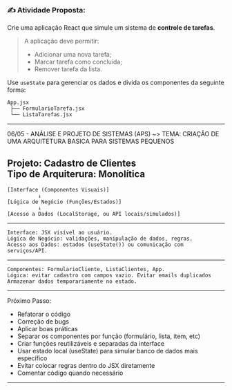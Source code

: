 ### ✍️ Atividade Proposta:

Crie uma aplicação React que simule um sistema de **controle de tarefas**.

> A aplicação deve permitir:
> 
> - Adicionar uma nova tarefa;
> - Marcar tarefa como concluída;
> - Remover tarefa da lista.

Use `useState` para gerenciar os dados e divida os componentes da seguinte forma:

```
App.jsx
 ├── FormularioTarefa.jsx
 └── ListaTarefas.jsx

```

---

06/05 - ANÁLISE E PROJETO DE SISTEMAS (APS)
~> TEMA: CRIAÇÃO DE UMA ARQUITETURA BASICA PARA SISTEMAS PEQUENOS

Projeto: Cadastro de Clientes<br />
Tipo de Arquiterura: Monolítica
---
```
[Interface (Componentes Visuais)]
	      ↓
[Lógica de Negócio (Funções/Estados)]
	      ↓
[Acesso a Dados (LocalStorage, ou API locais/simulados)]
```
---
```
Interface: JSX visível ao usuário.
Lógica de Negócio: validações, manipulação de dados, regras.
Acesso aos Dados: estados (useState()) ou comunicação com serviços/API.
```
---
```
Componentes: FormularioCliente, ListaClientes, App.
Lógica: evitar cadastro com campos vazio. Evitar emails duplicados
Armazenar dados temporariamente no estado.
```
---
Próximo Passo:
- Refatorar o código
- Correção de bugs
- Aplicar boas práticas
- Separar os componentes por função (formulário, lista, item, etc)
- Criar funções reutilizáveis e separadas da interface
- Usar estado local (useState) para simular banco de dados mais específico
- Evitar colocar regras dentro do JSX diretamente
- Comentar código quando necessário
---

